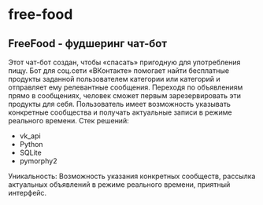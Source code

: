 # free-food

## FreeFood - фудшеринг чат-бот

Этот чат-бот создан, чтобы «спасать» пригодную для употребления пищу. Бот для соц.сети «ВКонтакте» помогает найти бесплатные продукты заданной пользователем категории или категорий и отправляет ему релевантные сообщения. Переходя по объявлениям прямо в сообщениях, человек сможет первым зарезервировать эти продукты для себя. Пользователь имеет возможность указывать конкретные сообщества и получать  актуальные записи в режиме реального времени.
Стек решений:
- vk_api
- Python
- SQLite
- pymorphy2
	
Уникальность: Возможность указания конкретных сообществ, рассылка актуальных объявлений в режиме реального времени, приятный интерфейс.
